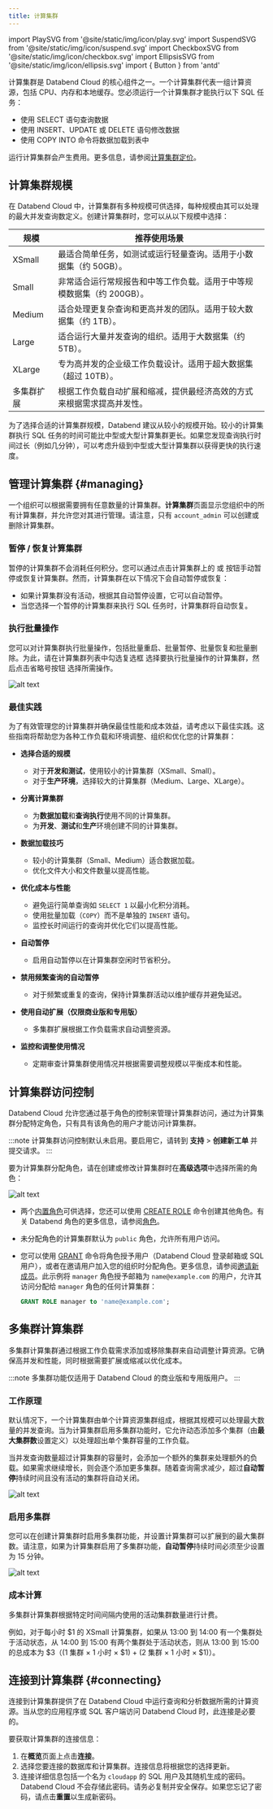 ```yaml
---
title: 计算集群
---
```


import PlaySVG from '@site/static/img/icon/play.svg'
import SuspendSVG from '@site/static/img/icon/suspend.svg'
import CheckboxSVG from '@site/static/img/icon/checkbox.svg'
import EllipsisSVG from '@site/static/img/icon/ellipsis.svg'
import { Button } from 'antd'

计算集群是 Databend Cloud 的核心组件之一。一个计算集群代表一组计算资源，包括 CPU、内存和本地缓存。您必须运行一个计算集群才能执行以下 SQL 任务：

- 使用 SELECT 语句查询数据
- 使用 INSERT、UPDATE 或 DELETE 语句修改数据
- 使用 COPY INTO 命令将数据加载到表中

运行计算集群会产生费用。更多信息，请参阅[计算集群定价](/guides/products/dc/pricing#warehouse-pricing)。

## 计算集群规模

在 Databend Cloud 中，计算集群有多种规模可供选择，每种规模由其可以处理的最大并发查询数定义。创建计算集群时，您可以从以下规模中选择：

| 规模                  | 推荐使用场景                                                                                                                            |
| --------------------- | ------------------------------------------------------------------------------------------------------------------------------------------------ |
| XSmall                | 最适合简单任务，如测试或运行轻量查询。适用于小数据集（约 50GB）。                                          |
| Small                 | 非常适合运行常规报告和中等工作负载。适用于中等规模数据集（约 200GB）。                                     |
| Medium                | 适合处理更复杂查询和更高并发的团队。适用于较大数据集（约 1TB）。                                 |
| Large                 | 适合运行大量并发查询的组织。适用于大数据集（约 5TB）。                                             |
| XLarge                | 专为高并发的企业级工作负载设计。适用于超大数据集（超过 10TB）。                                        |
| 多集群扩展 | 根据工作负载自动扩展和缩减，提供最经济高效的方式来根据需求提高并发性。 |

为了选择合适的计算集群规模，Databend 建议从较小的规模开始。较小的计算集群执行 SQL 任务的时间可能比中型或大型计算集群更长。如果您发现查询执行时间过长（例如几分钟），可以考虑升级到中型或大型计算集群以获得更快的执行速度。

## 管理计算集群 {#managing}

一个组织可以根据需要拥有任意数量的计算集群。**计算集群**页面显示您组织中的所有计算集群，并允许您对其进行管理。请注意，只有 `account_admin` 可以创建或删除计算集群。

### 暂停 / 恢复计算集群

暂停的计算集群不会消耗任何积分。您可以通过点击计算集群上的 <SuspendSVG/> 或 <PlaySVG/> 按钮手动暂停或恢复计算集群。然而，计算集群在以下情况下会自动暂停或恢复：

- 如果计算集群没有活动，根据其自动暂停设置，它可以自动暂停。
- 当您选择一个暂停的计算集群来执行 SQL 任务时，计算集群将自动恢复。

### 执行批量操作

您可以对计算集群执行批量操作，包括批量重启、批量暂停、批量恢复和批量删除。为此，请在计算集群列表中勾选复选框 <CheckboxSVG/> 选择要执行批量操作的计算集群，然后点击省略号按钮 <EllipsisSVG/> 选择所需操作。

![alt text](../../../../../static/img/cloud/bulk.gif)

### 最佳实践

为了有效管理您的计算集群并确保最佳性能和成本效益，请考虑以下最佳实践。这些指南将帮助您为各种工作负载和环境调整、组织和优化您的计算集群：

- **选择合适的规模**

  - 对于**开发和测试**，使用较小的计算集群（XSmall、Small）。
  - 对于**生产环境**，选择较大的计算集群（Medium、Large、XLarge）。

- **分离计算集群**

  - 为**数据加载**和**查询执行**使用不同的计算集群。
  - 为**开发**、**测试**和**生产**环境创建不同的计算集群。

- **数据加载技巧**

  - 较小的计算集群（Small、Medium）适合数据加载。
  - 优化文件大小和文件数量以提高性能。

- **优化成本与性能**

  - 避免运行简单查询如 `SELECT 1` 以最小化积分消耗。
  - 使用批量加载（`COPY`）而不是单独的 `INSERT` 语句。
  - 监控长时间运行的查询并优化它们以提高性能。

- **自动暂停**

  - 启用自动暂停以在计算集群空闲时节省积分。

- **禁用频繁查询的自动暂停**

  - 对于频繁或重复的查询，保持计算集群活动以维护缓存并避免延迟。

- **使用自动扩展（仅限商业版和专用版）**

  - 多集群扩展根据工作负载需求自动调整资源。

- **监控和调整使用情况**
  - 定期审查计算集群使用情况并根据需要调整规模以平衡成本和性能。

## 计算集群访问控制

Databend Cloud 允许您通过基于角色的控制来管理计算集群访问，通过为计算集群分配特定角色，只有具有该角色的用户才能访问计算集群。

:::note
计算集群访问控制默认未启用。要启用它，请转到 **支持** > **创建新工单** 并提交请求。
:::

要为计算集群分配角色，请在创建或修改计算集群时在**高级选项**中选择所需的角色：

![alt text](../../../../../static/img/documents/warehouses/warehouse-role.png)

- 两个[内置角色](../../56-security/access-control/02-roles.md#built-in-roles)可供选择，您还可以使用 [CREATE ROLE](/sql/sql-commands/ddl/user/user-create-role) 命令创建其他角色。有关 Databend 角色的更多信息，请参阅[角色](../../56-security/access-control/02-roles.md)。
- 未分配角色的计算集群默认为 `public` 角色，允许所有用户访问。
- 您可以使用 [GRANT](/sql/sql-commands/ddl/user/grant) 命令将角色授予用户（Databend Cloud 登录邮箱或 SQL 用户），或者在邀请用户加入您的组织时分配角色。更多信息，请参阅[邀请新成员](00-organization.md#inviting-new-members)。此示例将 `manager` 角色授予邮箱为 `name@example.com` 的用户，允许其访问分配给 `manager` 角色的任何计算集群：

  ```sql title='示例：'
  GRANT ROLE manager to 'name@example.com';
  ```

## 多集群计算集群

多集群计算集群通过根据工作负载需求添加或移除集群来自动调整计算资源。它确保高并发和性能，同时根据需要扩展或缩减以优化成本。

:::note
多集群功能仅适用于 Databend Cloud 的商业版和专用版用户。
:::

### 工作原理

默认情况下，一个计算集群由单个计算资源集群组成，根据其规模可以处理最大数量的并发查询。当为计算集群启用多集群功能时，它允许动态添加多个集群（由**最大集群数**设置定义）以处理超出单个集群容量的工作负载。

当并发查询数量超过计算集群的容量时，会添加一个额外的集群来处理额外的负载。如果需求继续增长，则会逐个添加更多集群。随着查询需求减少，超过**自动暂停**持续时间且没有活动的集群将自动关闭。

![alt text](../../../../../static/img/cloud/multi-cluster-how-it-works.png)

### 启用多集群

您可以在创建计算集群时启用多集群功能，并设置计算集群可以扩展到的最大集群数。请注意，如果为计算集群启用了多集群功能，**自动暂停**持续时间必须至少设置为 15 分钟。

![alt text](../../../../../static/img/cloud/multi-cluster.png)

### 成本计算

多集群计算集群根据特定时间间隔内使用的活动集群数量进行计费。

例如，对于每小时 $1 的 XSmall 计算集群，如果从 13:00 到 14:00 有一个集群处于活动状态，从 14:00 到 15:00 有两个集群处于活动状态，则从 13:00 到 15:00 的总成本为 $3（(1 集群 × 1 小时 × $1) + (2 集群 × 1 小时 × $1)）。

## 连接到计算集群 {#connecting}

连接到计算集群提供了在 Databend Cloud 中运行查询和分析数据所需的计算资源。当从您的应用程序或 SQL 客户端访问 Databend Cloud 时，此连接是必要的。

要获取计算集群的连接信息：

1. 在**概览**页面上点击**连接**。
2. 选择您要连接的数据库和计算集群。连接信息将根据您的选择更新。
3. 连接详细信息包括一个名为 `cloudapp` 的 SQL 用户及其随机生成的密码。Databend Cloud 不会存储此密码。请务必复制并安全保存。如果您忘记了密码，请点击**重置**以生成新密码。